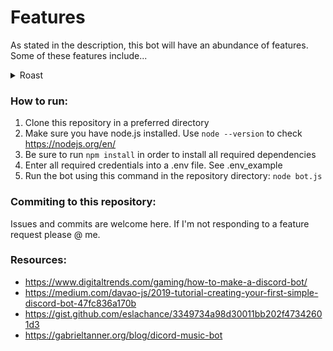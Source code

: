 # Features
As stated in the description, this bot will have an abundance of features. Some of these features include...
<details>
  <summary>Roast</summary>
  <img src="https://github.com/ajnatzic/Chad/blob/reformat-readme/img/insultexample.PNG?raw=true">
The roast command pulls from an API that includes over 525,000+ randomly generated insults. Thanks to the API provider for making this amazing work of art: https://rapidapi.com/Lakerolmaker/api/insult-generator.
</details>

### How to run:
1. Clone this repository in a preferred directory
2. Make sure you have node.js installed. Use `node --version` to check https://nodejs.org/en/
3. Be sure to run `npm install` in order to install all required dependencies
4. Enter all required credentials into a .env file. See .env_example
5. Run the bot using this command in the repository directory: `node bot.js`

### Commiting to this repository:
Issues and commits are welcome here. If I'm not responding to a feature request please @ me.

### Resources: 
* https://www.digitaltrends.com/gaming/how-to-make-a-discord-bot/
* https://medium.com/davao-js/2019-tutorial-creating-your-first-simple-discord-bot-47fc836a170b
* https://gist.github.com/eslachance/3349734a98d30011bb202f47342601d3
* https://gabrieltanner.org/blog/dicord-music-bot
